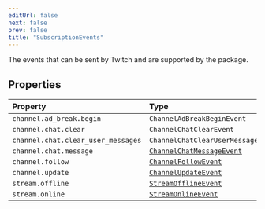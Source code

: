 ```yaml
---
editUrl: false
next: false
prev: false
title: "SubscriptionEvents"
---
```


The events that can be sent by Twitch and are supported by the package.

## Properties

| Property | Type |
| :------ | :------ |
| `channel.ad_break.begin` | `ChannelAdBreakBeginEvent` |
| `channel.chat.clear` | `ChannelChatClearEvent` |
| `channel.chat.clear_user_messages` | `ChannelChatClearUserMessagesEvent` |
| `channel.chat.message` | [`ChannelChatMessageEvent`](/api/eventsub/interfaces/channelchatmessageevent/) |
| `channel.follow` | [`ChannelFollowEvent`](/api/eventsub/interfaces/channelfollowevent/) |
| `channel.update` | [`ChannelUpdateEvent`](/api/eventsub/interfaces/channelupdateevent/) |
| `stream.offline` | [`StreamOfflineEvent`](/api/eventsub/interfaces/streamofflineevent/) |
| `stream.online` | [`StreamOnlineEvent`](/api/eventsub/interfaces/streamonlineevent/) |

